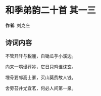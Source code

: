 # 和季弟韵二十首  其一三

**作者**: 刘克庄

## 诗词内容

不管开阡与税廛，自锄瓜芋小溪边。

向来一鹗谩荐祢，它日只鸡谁诔玄。

埋骨要邻高士冢，买山莫费故人钱。

舍旁苔井尤宜茗，何必人间第一泉。

